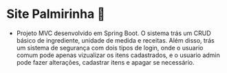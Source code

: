 # Site Palmirinha 🥧

- Projeto MVC desenvolvido em Spring Boot. O sistema trás um CRUD básico de ingrediente, unidade de medida e receitas. Além disso, trás um sistema de segurança com dois tipos de login, onde o usuario comum pode apenas vizualizar os itens cadastrados, e o usuario admin pode fazer alterações, cadastrar itens e apagar se necessário.
